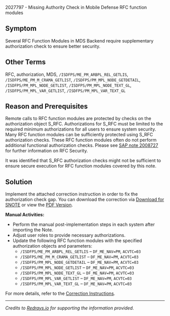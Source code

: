 2027797 - Missing Authority Check in Mobile Defense RFC function modules

## Symptom
Several RFC Function Modules in MDS Backend require supplementary authorization check to ensure better security.

## Other Terms
RFC, authorization, MDS, `/ISDFPS/ME_PM_ARBPL_REL_GETLIS`, `/ISDFPS/ME_PM_M_CRAMA_GETLIST`, `/ISDFPS/PM_MPL_NODE_GETDETAIL`, `/ISDFPS/PM_MPL_NODE_GETLIST`, `/ISDFPS/PM_MPL_NODE_TEXT_GL`, `/ISDFPS/PM_MPL_VAR_GETLIST`, `/ISDFPS/PM_MPL_VAR_TEXT_GL`

## Reason and Prerequisites
Remote calls to RFC function modules are protected by checks on the authorization object S_RFC. Authorizations for S_RFC must be limited to the required minimum authorizations for all users to ensure system security. Many RFC function modules can be sufficiently protected using S_RFC authorization checks. These RFC function modules often do not perform additional functional authorization checks. Please see [SAP note 2008727](https://me.sap.com/notes/2008727) for further information on RFC Security.

It was identified that S_RFC authorization checks might not be sufficient to ensure secure execution for RFC function modules covered by this note.

## Solution
Implement the attached correction instruction in order to fix the authorization check gap. You can download the correction via [Download for SNOTE](https://notesdownloads.sap.com/note/0040000012054942017) or view the [PDF Version](https://me.sap.com/sap/support/sfm/notes/print/0002027797?language=en-US&token=38ABDAF5CE0F249B3ACB927AB0CB6413).

**Manual Activities:**
- Perform the manual post-implementation steps in each system after importing the Note.
- Adjust user roles to provide necessary authorizations.
- Update the following RFC function modules with the specified authorization objects and parameters:
  - `/ISDFPS/ME_PM_ARBPL_REL_GETLIS` – `DF_ME_NAV=PM`, `ACVTC=03`
  - `/ISDFPS/ME_PM_M_CRAMA_GETLIST` – `DF_ME_NAV=PM`, `ACVTC=03`
  - `/ISDFPS/PM_MPL_NODE_GETDETAIL` – `DF_ME_NAV=PM`, `ACVTC=03`
  - `/ISDFPS/PM_MPL_NODE_GETLIST` – `DF_ME_NAV=PM`, `ACVTC=03`
  - `/ISDFPS/PM_MPL_NODE_TEXT_GL` – `DF_ME_NAV=PM`, `ACVTC=03`
  - `/ISDFPS/PM_MPL_VAR_GETLIST` – `DF_ME_NAV=PM`, `ACVTC=03`
  - `/ISDFPS/PM_MPL_VAR_TEXT_GL` – `DF_ME_NAV=PM`, `ACVTC=03`

For more details, refer to the [Correction Instructions](https://me.sap.com/corrins/0002027797/485).

---

*Credits to [Redrays.io](https://redrays.io) for supporting the information provided.*
